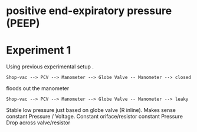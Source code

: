 # positive end-expiratory pressure (PEEP)

# Experiment 1
Using previous experimental setup .

```
Shop-vac --> PCV --> Manometer --> Globe Valve -- Manometer --> closed
```
floods out the manometer
```
Shop-vac --> PCV --> Manometer --> Globe Valve -- Manometer --> leaky
```
Stable low pressure just based on globe valve (R inline). Makes sense constant Pressure / Voltage. Constant oriface/resistor constant Pressure Drop across valve/resistor
